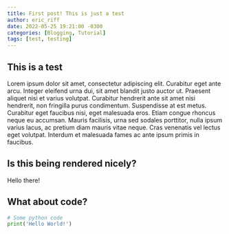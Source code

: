 ```yaml
---
title: First post! This is just a test
author: eric_riff
date: 2022-05-25 19:21:00 -0300
categories: [Blogging, Tutorial]
tags: [test, testing]
---
```


## This is a test 
Lorem ipsum dolor sit amet, consectetur adipiscing elit. Curabitur eget ante arcu. Integer eleifend urna dui, sit amet blandit justo auctor ut. Praesent aliquet nisi et varius volutpat. Curabitur hendrerit ante sit amet nisi hendrerit, non fringilla purus condimentum. Suspendisse at est metus. Curabitur eget faucibus nisi, eget malesuada eros. Etiam congue rhoncus neque eu accumsan. Mauris facilisis, urna sed sodales porttitor, nulla ipsum varius lacus, ac pretium diam mauris vitae neque. Cras venenatis vel lectus eget volutpat. Interdum et malesuada fames ac ante ipsum primis in faucibus.

## Is this being rendered nicely?
Hello there!

## What about code?

```py
# Some python code
print('Hello World!')
```